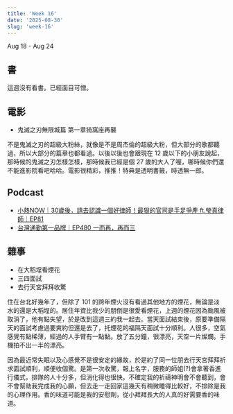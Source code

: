 ```yaml
---
title: 'Week 16'
date: '2025-08-30'
slug: 'week-16'
---
```


Aug 18 - Aug 24

## 書

這週沒有看書。已經面目可憎。

## 電影

- 鬼滅之刃無限城篇 第一章猗窩座再襲

不是鬼滅之刃的超級大粉絲，就像是不是周杰倫的超級大粉，但大部分的歌都聽過，所以大部分的篇章也都看過。以後以後也會跟現在 12 歲以下的小朋友說起，那時候的鬼滅之刃怎樣怎樣，那時候我已經是個 27 歲的大人了喔，哪時候你們還不能進影院看吧哈哈。電影很精彩，推推！特典是透明書籤，時透無一郎。

## Podcast

- [小熱NOW｜30歲後，請去認識一個好律師！最狠的官司是手足爭產 ft.瑩真律師｜EP81](https://open.spotify.com/episode/2j3XhesEEUOs3Nv8EiH7I4)
- [台灣通勤第一品牌｜EP480 一而再，再而三](https://open.spotify.com/episode/7hibzNKL3t5ez6OANB9DrL)

## 雜事

- 在大稻埕看煙花
- 三四面試
- 去行天宮拜拜收驚

住在台北好幾年了，但除了 101 的跨年煙火沒有看過其他地方的煙花，無論是淡水的還是大稻埕的。居住年資比我少的朋倒是很愛看煙花，上週的煙花因為颱風被取消了，他有點失望，於是改到這週三約我一起去。當天面試結束後，原要準備隔天的面試考慮過要爽約但還是去了，托煙花的福隔天面試十分順利。人很多，空氣感覺有點稀薄，經過的人手臂有一點黏。放了五分鐘，很漂亮，天空一片燦爛。手機拍不出一半的漂亮。

因為最近常失眠以及心感覺不是很安定的緣故，於是約了同一位朋去行天宮拜拜祈求面試順利，順便收個驚。是第一次收驚，報上名字，服務的師姐(?)會拿著香進行儀式，排隊的人十分多，但消化得也很快。不確定我的祈禱神明會不會聽到，會不會幫助我完成我的心願，但去走一走回家這幾天有稍微睡得比較好，不排除是我的心理作用。香的味道可能是我的安慰劑，從小拜拜長大的人真的好需要香的味道。

